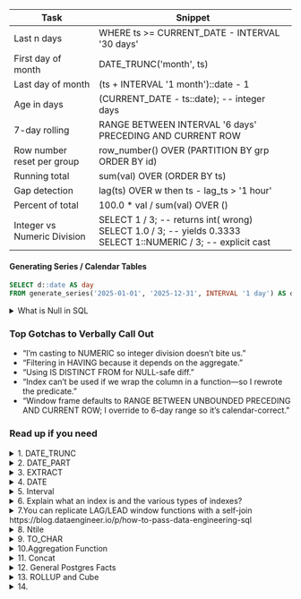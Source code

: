 | Task               | Snippet                              |
|--------------------|--------------------------------------|
| Last n days        | WHERE ts >= CURRENT_DATE - INTERVAL '30 days'|
| First day of month | DATE_TRUNC('month', ts)              |
| Last day of month  | (ts + INTERVAL '1 month')::date - 1  |
| Age in days        | (CURRENT_DATE - ts::date);  -- integer days|
| 7-day rolling      | RANGE BETWEEN INTERVAL '6 days' PRECEDING AND CURRENT ROW |
| Row number reset per group | row_number() OVER (PARTITION BY grp ORDER BY id)|	
|Running total	     |sum(val) OVER (ORDER BY ts)|
|Gap detection	     |lag(ts) OVER w then ts - lag_ts > '1 hour'|
|Percent of total	 |100.0 * val / sum(val) OVER ()|
|Integer vs Numeric Division| SELECT 1 / 3; -- returns int( wrong) <br> SELECT 1.0 / 3; -- yields 0.3333 <br> SELECT 1::NUMERIC / 3; -- explicit cast 


#### Generating Series / Calendar Tables
```sql
SELECT d::date AS day
FROM generate_series('2025-01-01', '2025-12-31', INTERVAL '1 day') AS d;
```

<details>
<summary> What is Null in SQL </summary>

> **NULL ≠ 0 ≠ empty string ("") ≠ 'NULL'**  
> It simply means **“no value / unknown.”** \
> The comparison of NULL with a value will always result in NULL. Additionally, NULL is not equal to NULL.

### 1. SQL has Three-Valued Logic

| Expression        | Result    |
|-------------------|-----------|
| 5 = 5             | `TRUE`    |
| 5 = 7             | `FALSE`   |
| 5 = NULL          | `UNKNOWN` |
| NULL = NULL       | `UNKNOWN` |

`WHERE` filters out rows that evaluate to `FALSE` **or** `UNKNOWN`.

### 2. Testing for NULL
```sql
-- Correct
col IS NULL
col IS NOT NULL

COUNT(*)      -- counts ALL rows
COUNT(col)    -- skips NULLs
SUM / AVG     -- skip NULL values

Inner join: NULL in join key never matches.
Outer join: produces NULLs on the “missing” side.

ORDER BY col            -- engine default (NULL first/last)
ORDER BY col NULLS LAST -- explicit control
```

| Function                | Purpose                              | Example                              |
|-------------------------|--------------------------------------|--------------------------------------|
| COALESCE(a, b, …)       | First non-NULL value                | COALESCE(phone, mobile, 'N/A')     |
| ISNULL(a, b)  (not in postgress only in MySQL)  | Same as above                        | ISNULL(bonus, 0)                   |
| IFNULL(a, b)  (not in postgress only in MySQL)  | Same as above                        | IFNULL(bonus, 0)                  |
| NULLIF(a, b)         | Return NULL if `a = b`; otherwise `a`| NULLIF(col1, col2)                |
</details>


### Top Gotchas to Verbally Call Out

- “I’m casting to NUMERIC so integer division doesn’t bite us.”
- “Filtering in HAVING because it depends on the aggregate.”
- “Using IS DISTINCT FROM for NULL-safe diff.”
- “Index can’t be used if we wrap the column in a function—so I rewrote the predicate.”
- “Window frame defaults to RANGE BETWEEN UNBOUNDED PRECEDING AND CURRENT ROW; I override to 6-day range so it’s calendar-correct.”


### Read up if you need 
<details> 
<summary>1. DATE_TRUNC </summary>
**Output** - The returned value is a TIMESTAMP (or TIMESTAMPTZ if the input is), not a string or partial date.
    
**Use** - used to truncate a timestamp or date to a specified level of precision. 

If, you're using 'month' as the precision level, it will truncate the date or timestamp to the first day of the month, removing the day, hour, minute, second, and any fractional seconds from the value.

It keeps the year and month intact but sets the day to 01 and the time components to midnight (00:00:00).
```sql
DATE_TRUNC('month', t.Order_Date_Time)  --2023-08-15 14:30:00 returns 2023-08-01 00:00:00
DATE_TRUNC('month', t.Order_Date_Time) = '2023-08-01'::date
``` 
- Be mindful of timezone settings if Order_Date_Time includes timezone info (TIMESTAMPTZ), as DATE_TRUNC respects the timezone.
- Sometimes prevent the use of an index on Order_Date_Time unless you have a functional index on DATE_TRUNC('month', Order_Date_Time)
- Consider alternative range queries like Order_Date_Time >= '2023-08-01' AND Order_Date_Time < '2023-09-01', which are often more index-friendly.
- DATE_TRUNC vs EXTRACT - The use of the EXTRACT function in the WHERE clause has the potential to cause severe issues with performance on larger tables.
</details>

<details> 
<summary>2. DATE_PART </summary>
</details> 

<details> 
<summary>3. EXTRACT </summary>
 EXTRACT(MONTH FROM customers.signup_timestamp) = 6
 
 - EXTRACT(EPOCH FROM timestamp), it converts the given timestamp into the number of seconds since the Unix epoch, which is defined as January 1, 1970, 00:00:00 UTC. So, it’s essentially giving you a single numeric value representing how many seconds have passed from that starting point up to the timestamp you provide.
 - EXTRACT(EPOCH FROM (delivered_to_consumer_datetime - customer_placed_order_datetime)), you’re first subtracting two timestamps, which results in an interval (a duration of time). Then, EXTRACT(EPOCH FROM ...) converts that interval into the total number of seconds in that duration.
 - Extract minute from Interval 
 EXTRACT(MINUTE FROM (delivered_to_consumer_datetime - customer_placed_order_datetime))


</details> 

<details> 
<summary>4. DATE </summary>
 EXTRACT(MONTH FROM customers.signup_timestamp) = 6
</details>

<details> 
<summary>5. Interval </summary>

**Conceptually** An interval is a span of time, not a point in time.\
Native INTERVAL type that internally keeps
    • months,\
    • days,\
    • microseconds.\
    • Literals:

    interval '2 hours 30 minutes'
    interval '3 days'
    interval '1 year -4 months

    INTERVAL '45 minutes' is a literal interval value in PostgreSQL, which you can use for comparison.

    To ease any doubts, let’s think about how PostgreSQL handles this internally. The database normalizes intervals for comparison, so whether the actual time difference comes out as '30 minutes' or '1800 seconds', it will accurately evaluate against '45 minutes'. For example, if a delivery took 40 minutes, the interval comparison will return true for <= INTERVAL '45 minutes'.
    It’s very reliable and doesn’t require manual conversion to seconds or minutes.
    
    It’s flexible with the syntax and understands 'minute' or 'minutes', 'hour' or 'hours', etc. So, no issue there.

```sql

-- duration between two events
SELECT delivery_end - delivery_start AS trip_interval

-- average trip length in minutes
SELECT AVG(EXTRACT(epoch FROM (delivery_end - delivery_start)) / 60) AS avg_minutes
FROM deliveries;

-- add 90 minutes to all start times
UPDATE events
SET starts_at = starts_at + interval '90 minutes';

-- Understanding default interval values in postgres 
-- NO default defined ; decided based on input 
SELECT INTERVAL '1';  -- Output: 1 day
SELECT INTERVAL '1:30';  -- Output: 01:30:00 (1 hour 30 minutes)

-- epoch - which returns total seconds as a numeric value)
SELECT EXTRACT(epoch FROM INTERVAL '1 hour');  -- Output: 3600 (seconds)
SELECT EXTRACT(hour FROM INTERVAL '1 day 2 hours');  -- Output: 2 (just the hour part)

```

Quick mnemonic:\
• TIMESTAMP / DATETIME → “When?”\
• INTERVAL → “How long?”
</details>

<details>
<summary> 6. Explain what an index is and the various types of indexes?
</summary>
</details>


<details>
<summary> 7.You can replicate LAG/LEAD window functions with a self-join
https://blog.dataengineer.io/p/how-to-pass-data-engineering-sql
</summary>
</details>

<details>
<summary> 8. Ntile </summary>

 - NTILE groups values into a passed-in number of groups, as evenly as possible. 
 - It distributes rows into the specified number of buckets (100 in this case) as evenly as possible. If the number of restaurants(rows) isn’t perfectly divisible by 100, some buckets might have one more row than others, but it’ll still approximate the bottom 2% pretty well by taking buckets 1 and 2. For example, if you have 1000 restaurants, buckets 1 and 2 would cover roughly 20 restaurants (bottom 2%), which is what we want.

</details>

<details>
<summary> 9. TO_CHAR </summary>

- Purpose: Converts values (dates, timestamps, numbers) into formatted strings.
- Syntax: `TO_CHAR(value, format_mask)` <br>
  - `value`: Data to format (date, number, etc.).<br>
  - `format_mask`: String defining output format using specific codes.


### Use Cases

#### 1. Dates and Timestamps
- Formats dates/timestamps for readable output.
- **Example**: Turn `2023-05-15 14:30:00` into `15-May-2023`.
  - Query: `SELECT TO_CHAR(created_at, 'DD-Mon-YYYY') AS formatted_date FROM your_table;`
  - Format Codes: `DD` (day 01-31), `Mon` (abbreviated month), `YYYY` (4-digit year).
  - `TO_CHAR(trans_date, 'YYYY-MM')`
- Other Codes: `HH24` (hours 00-23), `MI` (minutes), `AM` (a.m./p.m.).

#### 2. Numbers
- Formats numbers for currency, decimals, or padding.
- **Example**: Turn `1234.567` into `$1,234.57`.
  - Query: `SELECT TO_CHAR(price, 'FM$9,999.99') AS formatted_price FROM products;`
  - Format Codes: `FM` (no extra spaces), `$` (literal), `9` (digit or space), `,` (thousands separator), `.` (decimal).

- **Example**: 
`trim(to_char(sum(bks.slots)/2.0, '99999D9999'))as "Total Hours"`
  - 9 represents a digit position. If no digit in that position, it will be filled with a space (not a zero).
  - D represents the decimal point. In PostgreSQL, D is used to indicate where the decimal separator (usually a dot .) should appear in the formatted output.
  - So, '99999D9999' means the number will be formatted with up to 5 digits before the decimal point and up to 4 digits after it


## Key Points
- **Output**: Always returns a text string (no math or comparisons on result).
- **Errors**: Mismatched format mask and data type will cause errors.
- **Tip**: Keep original value for calculations; use `TO_CHAR` for display only.

## Quick Tip for Interview
- Mention use for formatting dates or currency in reports.
- Highlight flexibility with custom format masks.
</details>

<details>
<summary> 10.Aggregation Function </summary>

```sql
-- ARRAY_AGG (first_name || ' ' || last_name) actors 
-- string_agg(expression, separator, order by)
-- The AVG() function ignores NULL in the calculation.
-- SUM() function ignores NULL
-- COUNT(*) function returns the number of rows returned by a  SELECT statement including NULL and duplicates
-- COUNT(column_name)
-- COUNT, SUM, AVG CAN BE USED IN HAVING 
-- MAX and MAX CAN BE USED WITH WHERE AND HAVING - ignores NULL values in the computation.

-- COUNT(*) simply returns the number of rows
-- COUNT(address) counts the number of non-null addresses in the result set.
-- COUNT(DISTINCT address) counts the number of different addresses in the facilities table.
```

</details>

<details>
<summary> 11. Concat </summary>

- concat in sql using pipe 
- concat()
- mems.firstname || ' ' || mems.surname as member
</details>



<details>
<summary> 12. General Postgres Facts </summary>

- Postgres doesn't support putting column names in the HAVING clause.
- STRING functions in SQL are based on 1-indexing
- WINDOW Function always performs the calculation on the result set after the JOIN, WHERE, GROUP BY and HAVING clause and before the final ORDER BY. 
- [Window functions operate on the result set of your (sub-)query after the WHERE clause and all standard aggregation.](
https://pgexercises.com/questions/aggregates/countmembers.html)

The ORDER BY changes the window again. 
- [CORRELATED SUBQUERIES](https://neon.tech/postgresql/postgresql-tutorial/postgresql-correlated-subquery)
  - A CORRELATED SUBQUERY is a subquery that uses values from the outer query. This means that it gets executed once for each result row in the outer query

- NOT EXISTS typically performs better for large datasets
  - checks the existence of rows in a subquery
  - [if the subquery returns NULL, the EXISTS operator returns true](https://neon.tech/postgresql/postgresql-tutorial/postgresql-exists)
  - Only executes subquery long enough to determine if at least one row exists
  - Doesn't need to retrieve the complete subquery result set

- EXCEPT version is more readable but might be less efficient
- Both avoid the potential NULL issues that can occur with NOT IN
-  correlation conditions should be in where not join 
- EXCEPT removes duplicates - NOT EXISTS keeps them unless EXCEPT ALL
- EXCEPT Requires sorting/hashing of both result sets
- EXCEPT Performs full comparison between sets
- Takes two result sets with compatible schemas
- EXCEPT Treats NULLs as equal values

- SELECT 1 is more efficient in subqueries as compared to select * or select column name as No actual data needs to be returned.
</details>

<details>
<summary> 13. ROLLUP and Cube </summary>

## aggregations in SQL 
# Roll up ROLLUP produces a hierarchy of aggregations in the order passed into it
# ROLLUP and CUBE are special cases of GROUPING SETS. GROUPING SETS allow you to specify the exact aggregation permutations you want: you could, for example, ask for just (facid, month) and (facid), skipping the top-level aggregation.
</details>

<details>
<summary> 14.  </summary>


</details>

